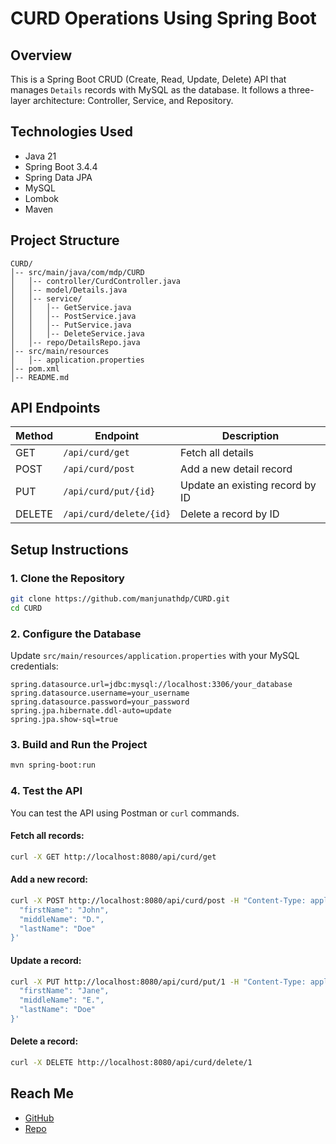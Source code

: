 # CURD Operations Using Spring Boot

## Overview

This is a Spring Boot CRUD (Create, Read, Update, Delete) API that manages `Details` records with MySQL as the database. It follows a three-layer architecture: Controller, Service, and Repository.

## Technologies Used

- Java 21
- Spring Boot 3.4.4
- Spring Data JPA
- MySQL
- Lombok
- Maven

## Project Structure

```
CURD/
│-- src/main/java/com/mdp/CURD
│   │-- controller/CurdController.java
│   │-- model/Details.java
│   │-- service/
│   │   │-- GetService.java
│   │   │-- PostService.java
│   │   │-- PutService.java
│   │   │-- DeleteService.java
│   │-- repo/DetailsRepo.java
│-- src/main/resources
│   │-- application.properties
│-- pom.xml
│-- README.md
```

## API Endpoints

| Method | Endpoint                | Description                     |
| ------ | ----------------------- | ------------------------------- |
| GET    | `/api/curd/get`         | Fetch all details               |
| POST   | `/api/curd/post`        | Add a new detail record         |
| PUT    | `/api/curd/put/{id}`    | Update an existing record by ID |
| DELETE | `/api/curd/delete/{id}` | Delete a record by ID           |

## Setup Instructions

### 1. Clone the Repository

```sh
git clone https://github.com/manjunathdp/CURD.git
cd CURD
```

### 2. Configure the Database

Update `src/main/resources/application.properties` with your MySQL credentials:

```properties
spring.datasource.url=jdbc:mysql://localhost:3306/your_database
spring.datasource.username=your_username
spring.datasource.password=your_password
spring.jpa.hibernate.ddl-auto=update
spring.jpa.show-sql=true
```

### 3. Build and Run the Project

```sh
mvn spring-boot:run
```

### 4. Test the API

You can test the API using Postman or `curl` commands.

#### Fetch all records:

```sh
curl -X GET http://localhost:8080/api/curd/get
```

#### Add a new record:

```sh
curl -X POST http://localhost:8080/api/curd/post -H "Content-Type: application/json" -d '{
  "firstName": "John",
  "middleName": "D.",
  "lastName": "Doe"
}'
```

#### Update a record:

```sh
curl -X PUT http://localhost:8080/api/curd/put/1 -H "Content-Type: application/json" -d '{
  "firstName": "Jane",
  "middleName": "E.",
  "lastName": "Doe"
}'
```

#### Delete a record:

```sh
curl -X DELETE http://localhost:8080/api/curd/delete/1
```

## Reach Me

- [GitHub](https://github.com/manjunathdp)
- [Repo](https://github.com/manjunathdp/CURD-Operations)
